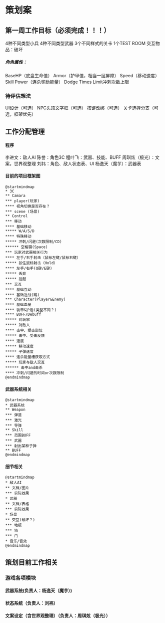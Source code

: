 # 策划案
## 第一周工作目标（必须完成！！！）
4种不同类型小兵
4种不同类型武器
3个不同样式的关卡
1个TEST ROOM
交互物品：破坏

##### 角色属性：
BaseHP（底盘生命值）
Armor（护甲值，相当一层屏障）
Speed（移动速度）
Skill Power（连杀奖励能量）
Dodge Times Limit冲刺次数上限



### 待评估想法
UI设计（可选）
NPC头顶文字框（可选）
按键改绑（可选）
关卡选择分支（可选，框架优先）


## 工作分配管理
#### 程序
李进文：敌人AI
陈誉：角色3C
程叶飞：武器、技能、BUFF
周琪炫（极光）：文案，世界观整理
刘祎：角色、敌人状态表、UI
杨逸天（魔芋）：武器表

#### 目前的项目框架图
```plantuml
@startmindmap
* 3C
** Camara
*** player(玩家)
**** 视角切换是否存在？
*** scene (场景)
** Control
*** 移动
**** 基础移动
***** W/A/S/D
**** 特殊移动
***** 冲刺/闪避(次数限制/CD)
****** 空格键(Space)
*** 玩家对武器相关行为
**** 左手/右手射击（鼠标左键/鼠标右键）
***** 按住鼠标射击（Hold）
**** 左手/右手(Q键/E键)
***** 丢弃
***** 捡起
*** 交互
**** 基础互动
**** 基础近战(踢)
*** Character(Player&Enemy)
**** 基础血量
**** 装甲&护盾(类型不同？)
**** BUFF/Debuff
***** 对玩家
***** 对敌人
**** 击中、受击部位
***** 击中、受击反馈
**** 速度
***** 移动速度
***** 子弹速度
**** 连杀能量槽获取方式
***** 玩家与敌人交互
****** 击中and击杀
**** 冲刺/闪避的时间or次数限制
@endmindmap
```
#### 武器系统相关
```plantuml
@startmindmap
* 武器系统
** Weapon
*** 弹道
*** 激光
*** 导弹
** Skill
*** 范围BUFF
*** 武器
*** 射出某种子弹
** BUFF
@endmindmap
```
#### 细节相关
```plantuml
@startmindmap
* 敌人AI
** 文档/图片
*** 实际效果
* 武器
** 文档/表格
*** 实际效果
* 场景
** 交互(破坏？)
*** 地板
*** 墙
*** 门
* 音乐/音效
@endmindmap
```
## 策划目前工作相关
### 游戏各项模块
#### 武器系统(负责人：杨逸天（魔芋）)











#### 状态系统（负责人：刘祎）








#### 文案设定（含世界观整理）（负责人：周琪炫（极光））